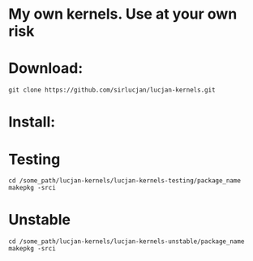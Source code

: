 # My own kernels. Use at your own risk

# Download:

```
git clone https://github.com/sirlucjan/lucjan-kernels.git

```
# Install:


# Testing

```
cd /some_path/lucjan-kernels/lucjan-kernels-testing/package_name
makepkg -srci

```

# Unstable

```
cd /some_path/lucjan-kernels/lucjan-kernels-unstable/package_name
makepkg -srci

```


